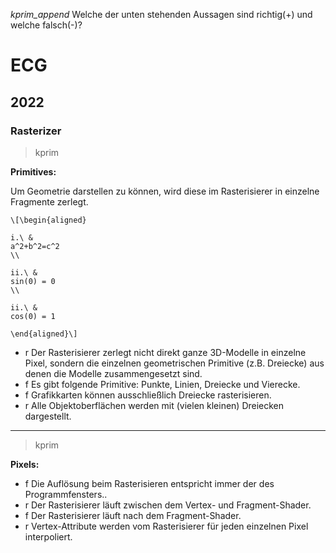 *kprim_append* Welche der unten stehenden Aussagen sind richtig(+) und welche falsch(-)?

# ECG
## 2022
### Rasterizer

> kprim

**Primitives:**

Um Geometrie darstellen zu können, wird diese im Rasterisierer in einzelne Fragmente zerlegt.

``` Formel:
\[\begin{aligned}

i.\ &
a^2+b^2=c^2
\\

ii.\ &
sin(0) = 0
\\

ii.\ &
cos(0) = 1

\end{aligned}\]
```

- r Der Rasterisierer zerlegt nicht direkt ganze 3D-Modelle in einzelne Pixel,
    sondern die einzelnen geometrischen Primitive (z.B. Dreiecke) aus denen die Modelle zusammengesetzt sind.
- f Es gibt folgende Primitive: Punkte, Linien, Dreiecke und Vierecke.
- f Grafikkarten können ausschließlich Dreiecke rasterisieren.
- r Alle Objektoberflächen werden mit (vielen kleinen) Dreiecken dargestellt.

---

> kprim

**Pixels:**

- f Die Auflösung beim Rasterisieren entspricht immer der des Programmfensters..
- r Der Rasterisierer läuft zwischen dem Vertex- und Fragment-Shader.
- f Der Rasterisierer läuft nach dem Fragment-Shader.
- r Vertex-Attribute werden vom Rasterisierer für jeden einzelnen Pixel interpoliert.